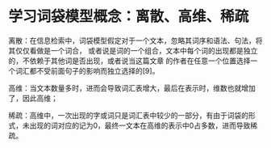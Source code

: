# 学习词袋模型概念：离散、高维、稀疏
离散：在信息检索中，词袋模型假定对于一个文本，忽略其词序和语法、句法，将其仅仅看做是一个词合，	或者说是词的一个组合，文本中每个词的出现都是独立的，不依赖于其他词是否出现，或者说当这篇文章	的作者在任意一个位置选择一个词汇都不受前面句子的影响而独立选择的[9]。

高维：当文本数量多时，进而会导致词汇表增大，最后在表示时，维数也就增加了，因此高维；

稀疏：高维中，一次出现的字或词只是词汇表中较少的一部分，有由于词袋的形式，未出现的词对应的记为0，最终一文本在高维的表示中0占多数，进而导致稀疏。
